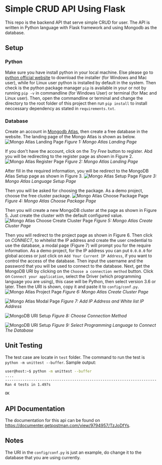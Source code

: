 # Simple CRUD API Using Flask

This repo is the backend API that serve simple CRUD for user.
The API is written in Python language with Flask framework and using Mongodb
as the database.

## Setup

### Python

Make sure you have install python in your local machine.
Else please go to [python official website](https://www.python.org/)
to download the installer (for Windows and Mac user), while for Linux user
python is installed by default in the system. Then check is the python package manager `pip`
is available in your or not by running `pip -v` in commandline (for Windows User)
or terminal (for Mac and Linux user). Then, open the commandline or terminal and change
the directory to the root folder of this project then run `pip install` to install
neccessary dependency as stated in `requirements.txt`.

### Database

Create an account in [Mongodb Atlas](https://www.mongodb.com/), then create a free
database in the website. The landing page of the Mongo Atlas is shown as below.
![Mongo Atlas Landing Page](./assets/mongo-atlas-landing-page.png)
_Figure 1: Mongo Atlas Landing Page_

If you don't have the account, click on the _Try Free_ button to register.
Abd you will be redirecting to the register page as shown in Figure 2.
![Mongo Atlas Register Page](./assets/landing-page-afer-click-on-try-free.png)
_Figure 2: Mongo Atlas Landing Page_

After fill in the required information, you will be redirect to the MongoDB
Atlas Setup page as shown in Figure 3.
![Mongo Atlas Setup Page](./assets/setup-page-after-signup.png)
_Figure 3: Mongo Atlas Language Setup Page_

Then you will be asked for choosing the package. As a demo project, choose the free cluster
package.
![Mongo Atlas Choose Package Page](./assets/choose-package.png)
_Figure 4: Mongo Atlas Choose Package Page_

Then you will create a new MongoDB cluster at the page as shown in Figure 5. Just
create the cluster with the default configured value.
![Mongo Atlas Choose Create Cluster Page](./assets/create-new-mongodb-cluster.png)
_Figure 5: Mongo Atlas Create Cluster Page_

Then you will redirect to the project page as shown in Figure 6.
Then click on _CONNECT_, to whitelist the IP address and create the user credential to
use the database, a modal page (Figure 7) will prompt you for the require information. As a demo project,
for the IP address you can put `0.0.0.0` for global access or just click on `Add Your Current IP Address`,
if you want to control the access of the database. Then input the username and the password that you will
be used to connect to the database. Next, get the MongoDB URI by clicking on the `Choose a connection method` button.
Click on `Connect your application`, select the Driver (which programming language you are using), this case will be
Python, then select version 3.6 or later. Then the URI is shown, copy it and paste it to `config/conf.py`.
![Mongo Atlas Project Page](./assets/mongo-cluster-creating.png)
_Figure 6: Mongo Atlas Create Cluster Page_

![Mongo Atlas Modal Page](./assets/add-user-whitelist-ip.png)
_Figure 7: Add IP Address and White list IP Address_

![MongoDB URI Setup](./assets/get-connect-string.png)
_Figure 8: Choose Connection Method_

![MongoDB URI Setup](./assets/get-mongodb-connect-uri.png)
_Figure 9: Select Programming Language to Connect The Database_

## Unit Testing

The test case are locate in `test` folder. The command to run the test is `python -m unittest --buffer`.
Sample output:

```bash
user@host:~$ python -m unittest --buffer
....
----------------------------------------------------------------------
Ran 4 tests in 1.497s

OK
```

## API Documentation

The documentation for this api can be found on https://documenter.getpostman.com/view/9794957/TzJoDfYs.

## Notes

The URI in the `config/conf.py` is just an example, do change it to the database that you are using currently.
